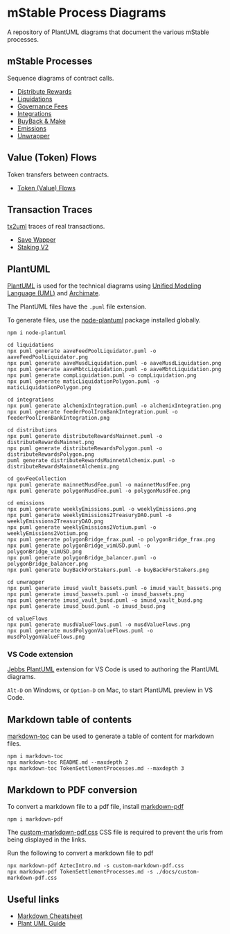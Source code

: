 # mStable Process Diagrams

A repository of PlantUML diagrams that document the various mStable processes.

## mStable Processes

Sequence diagrams of contract calls.

* [Distribute Rewards](./distributions/README.md)
* [Liquidations](./liquidations/README.md)
* [Governance Fees](./govFeeCollection/README.md)
* [Integrations](./integrations/README.md)
* [BuyBack & Make](./buyBack/README.md)
* [Emissions](./emissions/README.md)
* [Unwrapper](./unwrapper/README.md)

## Value (Token) Flows

Token transfers between contracts.

* [Token (Value) Flows](./valueFlows/README.md)

## Transaction Traces

[tx2uml](https://github.com/naddison36/tx2uml) traces of real transactions.

* [Save Wapper](./traces/README.md)
* [Staking V2](./stakingv2/README.md)

## PlantUML

[PlantUML](http://plantuml.com) is used for the technical diagrams using [Unified Modeling Language (UML)](https://en.wikipedia.org/wiki/Unified_Modeling_Language) and [Archimate](https://www.itmg-int.com/itmg-int-wp-content/Archimate/An%20Introduction%20to%20Archimate%203.0.pdf).

The PlantUML files have the `.puml` file extension.

To generate files, use the [node-plantuml](https://www.npmjs.com/package/node-plantuml) package installed globally.

```
npm i node-plantuml
```

```
cd liquidations
npx puml generate aaveFeedPoolLiquidator.puml -o aaveFeedPoolLiquidator.png
npx puml generate aaveMusdLiquidation.puml -o aaveMusdLiquidation.png
npx puml generate aaveMbtcLiquidation.puml -o aaveMbtcLiquidation.png
npx puml generate compLiquidation.puml -o compLiquidation.png
npx puml generate maticLiquidationPolygon.puml -o maticLiquidationPolygon.png

cd integrations
npx puml generate alchemixIntegration.puml -o alchemixIntegration.png
npx puml generate feederPoolIronBankIntegration.puml -o feederPoolIronBankIntegration.png

cd distributions
npx puml generate distributeRewardsMainnet.puml -o distributeRewardsMainnet.png
npx puml generate distributeRewardsPolygon.puml -o distributeRewardsPolygon.png
puml generate distributeRewardsMainnetAlchemix.puml -o distributeRewardsMainnetAlchemix.png

cd govFeeCollection
npx puml generate mainnetMusdFee.puml -o mainnetMusdFee.png
npx puml generate polygonMusdFee.puml -o polygonMusdFee.png

cd emissions
npx puml generate weeklyEmissions.puml -o weeklyEmissions.png
npx puml generate weeklyEmissions2TreasuryDAO.puml -o weeklyEmissions2TreasuryDAO.png
npx puml generate weeklyEmissions2Votium.puml -o weeklyEmissions2Votium.png
npx puml generate polygonBridge_frax.puml -o polygonBridge_frax.png
npx puml generate polygonBridge_vimUSD.puml -o polygonBridge_vimUSD.png
npx puml generate polygonBridge_balancer.puml -o polygonBridge_balancer.png
npx puml generate buyBackForStakers.puml -o buyBackForStakers.png

cd unwrapper
npx puml generate imusd_vault_bassets.puml -o imusd_vault_bassets.png
npx puml generate imusd_bassets.puml -o imusd_bassets.png
npx puml generate imusd_vault_busd.puml -o imusd_vault_busd.png
npx puml generate imusd_busd.puml -o imusd_busd.png

cd valueFlows
npx puml generate musdValueFlows.puml -o musdValueFlows.png
npx puml generate musdPolygonValueFlows.puml -o musdPolygonValueFlows.png
```

### VS Code extension

[Jebbs PlantUML](https://marketplace.visualstudio.com/items?itemName=jebbs.plantuml) extension for VS Code is used to authoring the PlantUML diagrams.

`Alt-D` on Windows, or `Option-D` on Mac, to start PlantUML preview in VS Code.

## Markdown table of contents

[markdown-toc](https://github.com/jonschlinkert/markdown-toc) can be used to generate a table of content for markdown files.

```
npm i markdown-toc
npx markdown-toc README.md --maxdepth 2
npx markdown-toc TokenSettlementProcesses.md --maxdepth 3
```

## Markdown to PDF conversion
To convert a markdown file to a pdf file, install [markdown-pdf](https://www.npmjs.com/package/markdown-pdf)

```
npm i markdown-pdf
```

The [custom-markdown-pdf.css](./custom-markdown-pdf.css) CSS file is required to prevent the urls from being displayed in the links.

Run the following to convert a markdown file to pdf
```
npx markdown-pdf AztecIntro.md -s custom-markdown-pdf.css
npx markdown-pdf TokenSettlementProcesses.md -s ./docs/custom-markdown-pdf.css
```

## Useful links

- [Markdown Cheatsheet](https://github.com/adam-p/markdown-here/wiki/Markdown-Cheatsheet)
- [Plant UML Guide](http://plantuml.com/guide)
